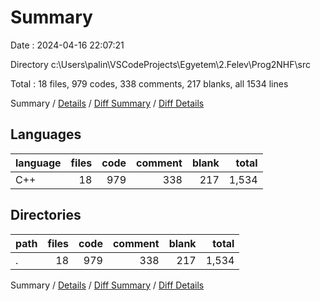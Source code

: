 # Summary

Date : 2024-04-16 22:07:21

Directory c:\\Users\\palin\\VSCodeProjects\\Egyetem\\2.Felev\\Prog2NHF\\src

Total : 18 files,  979 codes, 338 comments, 217 blanks, all 1534 lines

Summary / [Details](details.md) / [Diff Summary](diff.md) / [Diff Details](diff-details.md)

## Languages
| language | files | code | comment | blank | total |
| :--- | ---: | ---: | ---: | ---: | ---: |
| C++ | 18 | 979 | 338 | 217 | 1,534 |

## Directories
| path | files | code | comment | blank | total |
| :--- | ---: | ---: | ---: | ---: | ---: |
| . | 18 | 979 | 338 | 217 | 1,534 |

Summary / [Details](details.md) / [Diff Summary](diff.md) / [Diff Details](diff-details.md)
